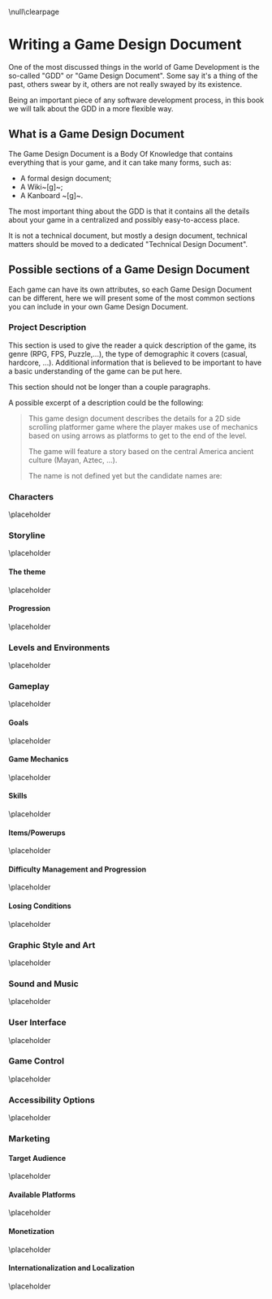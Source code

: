 \null\clearpage

Writing a Game Design Document
===============================

One of the most discussed things in the world of Game Development is the so-called "GDD" or "Game Design Document". Some say it's a thing of the past, others swear by it, others are not really swayed by its existence.

Being an important piece of any software development process, in this book we will talk about the GDD in a more flexible way.

What is a Game Design Document
-------------------------------

The Game Design Document is a Body Of Knowledge that contains everything that is your game, and it can take many forms, such as:

- A formal design document;
- A Wiki~[g]~;
- A Kanboard ~[g]~.

The most important thing about the GDD is that it contains all the details about your game in a centralized and possibly easy-to-access place.

It is not a technical document, but mostly a design document, technical matters should be moved to a dedicated "Technical Design Document".

Possible sections of a Game Design Document
--------------------------------------------

Each game can have its own attributes, so each Game Design Document can be different, here we will present some of the most common sections you can include in your own Game Design Document.

### Project Description

This section is used to give the reader a quick description of the game, its genre (RPG, FPS, Puzzle,...), the type of demographic it covers (casual, hardcore, ...). Additional information that is believed to be important to have a basic understanding of the game can be put here.

This section should not be longer than a couple paragraphs.

A possible excerpt of a description could be the following:

> This game design document describes the details for a 2D side scrolling platformer game where the player makes use of mechanics based on using arrows as platforms to get to the end of the level.
>
> The game will feature a story based on the central America ancient culture (Mayan, Aztec, ...).
>
> The name is not defined yet but the candidate names are:

### Characters

\placeholder

### Storyline

\placeholder

#### The theme

\placeholder

#### Progression

\placeholder

### Levels and Environments

\placeholder

### Gameplay

\placeholder

#### Goals

\placeholder

#### Game Mechanics

\placeholder

#### Skills

\placeholder

#### Items/Powerups

\placeholder

#### Difficulty Management and Progression

\placeholder

#### Losing Conditions

\placeholder

### Graphic Style and Art

\placeholder

### Sound and Music

\placeholder

### User Interface

\placeholder

### Game Control

\placeholder

### Accessibility Options

\placeholder

### Marketing

#### Target Audience

\placeholder

#### Available Platforms

\placeholder

#### Monetization

\placeholder

#### Internationalization and Localization

\placeholder
